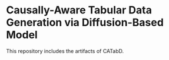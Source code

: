 # Causally-Aware Tabular Data Generation via Diffusion-Based Model
This repository includes the artifacts of CATabD.
